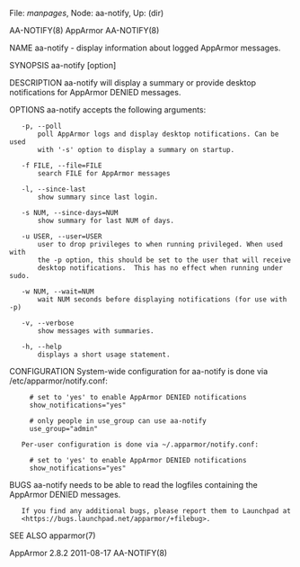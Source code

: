 File: *manpages*,  Node: aa-notify,  Up: (dir)

AA-NOTIFY(8)                       AppArmor                       AA-NOTIFY(8)



NAME
       aa-notify - display information about logged AppArmor messages.

SYNOPSIS
       aa-notify [option]

DESCRIPTION
       aa-notify will display a summary or provide desktop notifications for
       AppArmor DENIED messages.

OPTIONS
       aa-notify accepts the following arguments:

       -p, --poll
           poll AppArmor logs and display desktop notifications. Can be used
           with '-s' option to display a summary on startup.

       -f FILE, --file=FILE
           search FILE for AppArmor messages

       -l, --since-last
           show summary since last login.

       -s NUM, --since-days=NUM
           show summary for last NUM of days.

       -u USER, --user=USER
           user to drop privileges to when running privileged. When used with
           the -p option, this should be set to the user that will receive
           desktop notifications.  This has no effect when running under sudo.

       -w NUM, --wait=NUM
           wait NUM seconds before displaying notifications (for use with -p)

       -v, --verbose
           show messages with summaries.

       -h, --help
           displays a short usage statement.

CONFIGURATION
       System-wide configuration for aa-notify is done via
       /etc/apparmor/notify.conf:

         # set to 'yes' to enable AppArmor DENIED notifications
         show_notifications="yes"

         # only people in use_group can use aa-notify
         use_group="admin"

       Per-user configuration is done via ~/.apparmor/notify.conf:

         # set to 'yes' to enable AppArmor DENIED notifications
         show_notifications="yes"

BUGS
       aa-notify needs to be able to read the logfiles containing the AppArmor
       DENIED messages.

       If you find any additional bugs, please report them to Launchpad at
       <https://bugs.launchpad.net/apparmor/+filebug>.

SEE ALSO
       apparmor(7)



AppArmor 2.8.2                    2011-08-17                      AA-NOTIFY(8)
